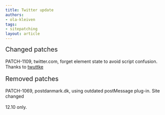 ```yaml
---
title: Twitter update
authors:
- ola-kleiven
tags:
- sitepatching
layout: article
---
```

<span style="font-size: 140%">Changed patches</span><br/><br/>PATCH-1109, twitter.com, forget element state to avoid script confusion. Thanks to <a href="https://github.com/operasoftware/browserjs/pull/10" target="_blank">twuttke</a><br/><br/><span style="font-size: 140%">Removed patches</span><br/><br/>PATCH-1069, postdanmark.dk, using outdated postMessage plug-in. Site changed<br/><br/>12.10 only.
